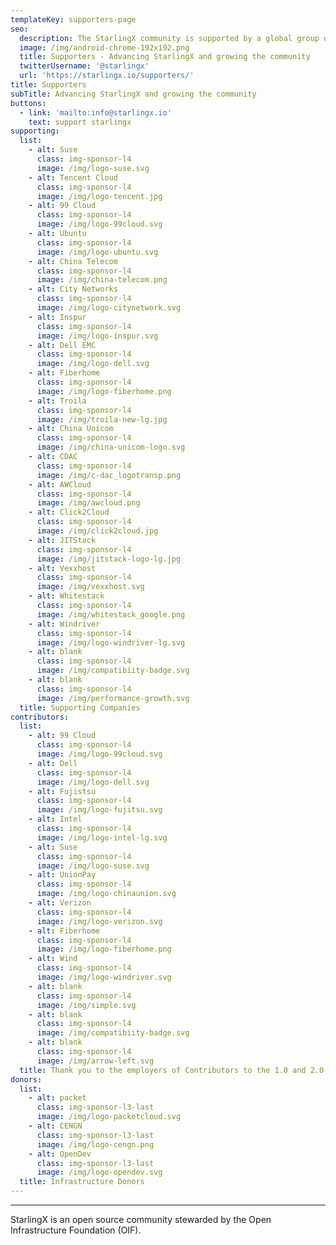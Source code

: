 ```yaml
---
templateKey: supporters-page
seo:
  description: The StarlingX community is supported by a global group of organizations and infrastructure donors.
  image: /img/android-chrome-192x192.png
  title: Supporters - Advancing StarlingX and growing the community
  twitterUsername: '@starlingx'
  url: 'https://starlingx.io/supporters/'
title: Supporters
subTitle: Advancing StarlingX and growing the community
buttons:
  - link: 'mailto:info@starlingx.io'
    text: support starlingx
supporting:
  list:
    - alt: Suse
      class: img-sponsor-l4
      image: /img/logo-suse.svg
    - alt: Tencent Cloud
      class: img-sponsor-l4
      image: /img/logo-tencent.jpg
    - alt: 99 Cloud
      class: img-sponsor-l4
      image: /img/logo-99cloud.svg
    - alt: Ubuntu
      class: img-sponsor-l4
      image: /img/logo-ubuntu.svg
    - alt: China Telecom
      class: img-sponsor-l4
      image: /img/china-telecom.png
    - alt: City Networks
      class: img-sponsor-l4
      image: /img/logo-citynetwork.svg
    - alt: Inspur
      class: img-sponsor-l4
      image: /img/logo-inspur.svg
    - alt: Dell EMC
      class: img-sponsor-l4
      image: /img/logo-dell.svg
    - alt: Fiberhome
      class: img-sponsor-l4
      image: /img/logo-fiberhome.png
    - alt: Troila
      class: img-sponsor-l4
      image: /img/troila-new-lg.jpg
    - alt: China Unicom
      class: img-sponsor-l4
      image: /img/china-unicom-logo.svg
    - alt: CDAC
      class: img-sponsor-l4
      image: /img/c-dac_logotransp.png
    - alt: AWCloud
      class: img-sponsor-l4
      image: /img/awcloud.png
    - alt: Click2Cloud
      class: img-sponsor-l4
      image: /img/click2cloud.jpg
    - alt: JITStack
      class: img-sponsor-l4
      image: /img/jitstack-logo-lg.jpg
    - alt: Vexxhost
      class: img-sponsor-l4
      image: /img/vexxhost.svg
    - alt: Whitestack
      class: img-sponsor-l4
      image: /img/whitestack_google.png
    - alt: Windriver
      class: img-sponsor-l4
      image: /img/logo-windriver-lg.svg
    - alt: blank
      class: img-sponsor-l4
      image: /img/compatibiity-badge.svg
    - alt: blank
      class: img-sponsor-l4
      image: /img/performance-growth.svg
  title: Supporting Companies
contributors:
  list:
    - alt: 99 Cloud
      class: img-sponsor-l4
      image: /img/logo-99cloud.svg
    - alt: Dell
      class: img-sponsor-l4
      image: /img/logo-dell.svg
    - alt: Fujistsu
      class: img-sponsor-l4
      image: /img/logo-fujitsu.svg
    - alt: Intel
      class: img-sponsor-l4
      image: /img/logo-intel-lg.svg
    - alt: Suse
      class: img-sponsor-l4
      image: /img/logo-suse.svg
    - alt: UnionPay
      class: img-sponsor-l4
      image: /img/logo-chinaunion.svg
    - alt: Verizon
      class: img-sponsor-l4
      image: /img/logo-verizon.svg
    - alt: Fiberhome
      class: img-sponsor-l4
      image: /img/logo-fiberhome.png
    - alt: Wind
      class: img-sponsor-l4
      image: /img/logo-windriver.svg
    - alt: blank
      class: img-sponsor-l4
      image: /img/simple.svg
    - alt: blank
      class: img-sponsor-l4
      image: /img/compatibiity-badge.svg
    - alt: blank
      class: img-sponsor-l4
      image: /img/arrow-left.svg
  title: Thank you to the employers of Contributors to the 1.0 and 2.0 releases
donors:
  list:
    - alt: packet
      class: img-sponsor-l3-last
      image: /img/logo-packetcloud.svg
    - alt: CENGN
      class: img-sponsor-l3-last
      image: /img/logo-cengn.png
    - alt: OpenDev
      class: img-sponsor-l3-last
      image: /img/logo-opendev.svg
  title: Infrastructure Donors
---
```


---

StarlingX is an open source community stewarded by the Open Infrastructure Foundation (OIF).

